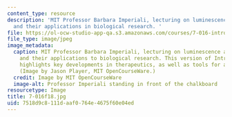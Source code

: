 ```yaml
---
content_type: resource
description: 'MIT Professor Barbara Imperiali, lecturing on luminescence and fluorescence
  and their applications in biological research. '
file: https://ol-ocw-studio-app-qa.s3.amazonaws.com/courses/7-016-introductory-biology-fall-2018/7518d9c8111daaf0764e4675f60e04ed_7-016f18.jpg
file_type: image/jpeg
image_metadata:
  caption: MIT Professor Barbara Imperiali, lecturing on luminescence and fluorescence
    and their applications to biological research. This version of Introductory Biology
    highlights key developments in therapeutics, as well as tools for advancing research.
    (Image by Jason Player, MIT OpenCourseWare.)
  credit: Image by MIT OpenCourseWare
  image-alt: Professor Imperiali standing in front of the chalkboard
resourcetype: Image
title: 7-016f18.jpg
uid: 7518d9c8-111d-aaf0-764e-4675f60e04ed
---
```

